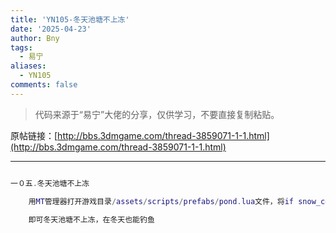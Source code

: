 ```yaml
---
title: 'YN105-冬天池塘不上冻'
date: '2025-04-23'
author: Bny
tags:
  - 易宁
aliases:
  - YN105
comments: false
---
```


> 代码来源于“易宁”大佬的分享，仅供学习，不要直接复制粘贴。

原帖链接：[http://bbs.3dmgame.com/thread-3859071-1-1.html](http://bbs.3dmgame.com/thread-3859071-1-1.html)

---

```lua  

一０五.冬天池塘不上冻	用MT管理器打开游戏目录/assets/scripts/prefabs/pond.lua文件，将if snow_cover > thresh and not inst.frozen then替换为if snow_cover > thresh and inst.frozen then	即可冬天池塘不上冻，在冬天也能钓鱼

```  

